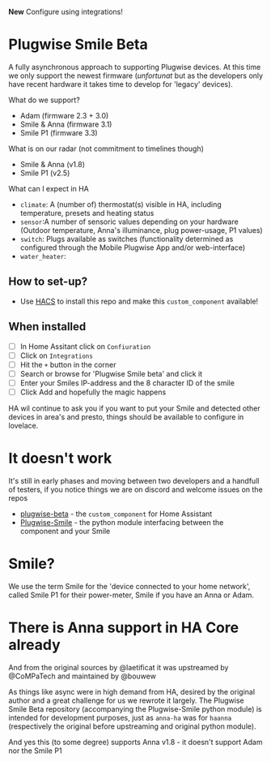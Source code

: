 **New** Configure using integrations!

# Plugwise Smile Beta

A fully asynchronous approach to supporting Plugwise devices. At this time we only support the newest firmware (_unfortunat_ but as the developers only have recent hardware it takes time to develop for 'legacy' devices).

What do we support?

  - Adam (firmware 2.3 + 3.0)
  - Smile & Anna (firmware 3.1)
  - Smile P1 (firmware 3.3)

What is on our radar (not commitment to timelines though)

  - Smile & Anna (v1.8)
  - Smile P1 (v2.5)

What can I expect in HA

  - `climate`: A (number of) thermostat(s) visible in HA, including temperature, presets and heating status
  - `sensor`:A number of sensoric values depending on your hardware (Outdoor temperature, Anna's illuminance, plug power-usage, P1 values)
  - `switch`: Plugs available as switches (functionality determined as configured through the Mobile Plugwise App and/or web-interface)
  - `water_heater`: 

## How to set-up?

 - Use [HACS](https://hacs.xyz) to install this repo and make this `custom_component` available!

## When installed

 - [ ] In Home Assitant click on `Confiuration`
 - [ ] Click on `Integrations`
 - [ ] Hit the `+` button in the corner
 - [ ] Search or browse for 'Plugwise Smile beta' and click it
 - [ ] Enter your Smiles IP-address and the 8 character ID of the smile
 - [ ] Click Add and hopefully the magic happens

HA wil continue to ask you if you want to put your Smile and detected other devices in area's and presto, things should be available to configure in lovelace.

# It doesn't work

It's still in early phases and moving between two developers and a handfull of testers, if you notice things we are on discord and welcome issues on the repos

  - [plugwise-beta](https://github.com/plugwise/plugwise-beta) - the `custom_component` for Home Assistant
  - [Plugwise-Smile](https://github.com/plugwise/Plugwise-Smile) - the python module interfacing between the component and your Smile

# Smile?

We use the term Smile for the 'device connected to your home network', called Smile P1 for their power-meter, Smile if you have an Anna or Adam.

# There is Anna support in HA Core already

And from the original sources by @laetificat it was upstreamed by @CoMPaTech and maintained by @bouwew

As things like async were in high demand from HA, desired by the original author and a great challenge for us we rewrote it largely. The Plugwise Smile Beta repository (accompanying the Plugwise-Smile python module) is intended for development purposes, just as `anna-ha` was for `haanna` (respectively the original before upstreaming and original python module).

And yes this (to some degree) supports Anna v1.8 - it doesn't support Adam nor the Smile P1
